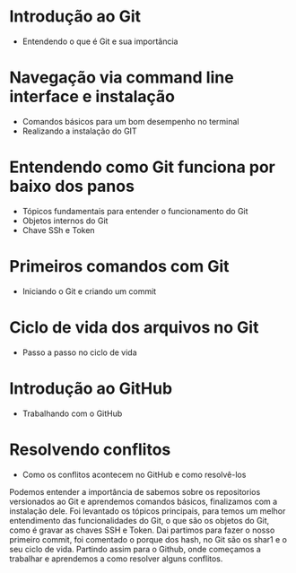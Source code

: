 # Introdução ao Git

 - Entendendo o que é Git e sua importância

# Navegação via command line interface e instalação

 - Comandos básicos para um bom desempenho no terminal
 - Realizando a instalação do GIT

# Entendendo como Git funciona por baixo dos panos

 - Tópicos fundamentais para entender o funcionamento do Git
 - Objetos internos do Git
 - Chave SSh e Token

# Primeiros comandos com Git

 - Iniciando o Git e criando um commit

# Ciclo de vida dos arquivos no Git

 - Passo a passo no ciclo de vida

# Introdução ao GitHub

 - Trabalhando com o GitHub

# Resolvendo conflitos

 - Como os conflitos acontecem no GitHub e como resolvê-los

Podemos entender a importância de sabemos sobre os repositorios versionados ao Git e aprendemos comandos básicos, finalizamos com a instalação dele. Foi levantado os tópicos principais, para temos um melhor entendimento das funcionalidades do Git, o que são os objetos do Git, como é gravar as chaves SSH e Token. Dai partimos para fazer o nosso primeiro commit, foi comentado o porque dos hash, no Git são os shar1 e o seu ciclo de vida. Partindo assim para o Github, onde começamos a trabalhar e aprendemos a como resolver alguns conflitos.
